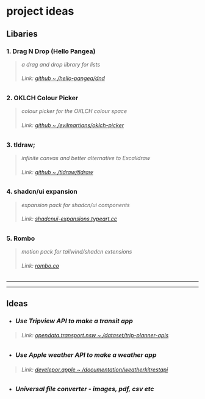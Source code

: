 # project ideas

## Libaries

### 1. Drag N Drop (Hello Pangea)

> _a drag and drop library for lists_
>
> ###### Link: [github ~ /hello-pangea/dnd](https://github.com/hello-pangea/dnd)

### 2. OKLCH Colour Picker

> _colour picker for the OKLCH colour space_
>
> ###### Link: [github ~ /evilmartians/oklch-picker](https://github.com/evilmartians/oklch-picker)

### 3. tldraw;

> _infinite canvas and better alternative to Excalidraw_
>
> ###### Link: [github ~ /tldraw/tldraw](https://github.com/tldraw/tldraw)

### 4. shadcn/ui expansion

> _expansion pack for shadcn/ui components_
>
> ###### Link: [shadcnui-expansions.typeart.cc](https://shadcnui-expansions.typeart.cc/)

### 5. Rombo

> _motion pack for tailwind/shadcn extensions_
>
> ###### Link: [rombo.co](https://rombo.co/)

---

---

## Ideas

- ### _Use Tripview API to make a transit app_

> ###### Link: [opendata.transport.nsw ~ /dataset/trip-planner-apis](https://opendata.transport.nsw.gov.au/dataset/trip-planner-apis)

- ### _Use Apple weather API to make a weather app_

> ###### Link: [develepor.apple ~ /documentation/weatherkitrestapi](https://developer.apple.com/documentation/weatherkitrestapi/)

- ### _Universal file converter - images, pdf, csv etc_
